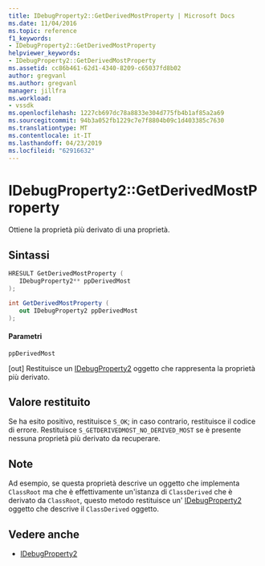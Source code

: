 ```yaml
---
title: IDebugProperty2::GetDerivedMostProperty | Microsoft Docs
ms.date: 11/04/2016
ms.topic: reference
f1_keywords:
- IDebugProperty2::GetDerivedMostProperty
helpviewer_keywords:
- IDebugProperty2::GetDerivedMostProperty
ms.assetid: cc86b461-62d1-4340-8209-c65037fd8b02
author: gregvanl
ms.author: gregvanl
manager: jillfra
ms.workload:
- vssdk
ms.openlocfilehash: 1227cb697dc78a8833e304d775fb4b1af85a2a69
ms.sourcegitcommit: 94b3a052fb1229c7e7f8804b09c1d403385c7630
ms.translationtype: MT
ms.contentlocale: it-IT
ms.lasthandoff: 04/23/2019
ms.locfileid: "62916632"
---
```

# <a name="idebugproperty2getderivedmostproperty"></a>IDebugProperty2::GetDerivedMostProperty
Ottiene la proprietà più derivato di una proprietà.

## <a name="syntax"></a>Sintassi

```cpp
HRESULT GetDerivedMostProperty ( 
   IDebugProperty2** ppDerivedMost
);
```

```csharp
int GetDerivedMostProperty ( 
   out IDebugProperty2 ppDerivedMost
);
```

#### <a name="parameters"></a>Parametri
 `ppDerivedMost`

 [out] Restituisce un [IDebugProperty2](../../../extensibility/debugger/reference/idebugproperty2.md) oggetto che rappresenta la proprietà più derivato.

## <a name="return-value"></a>Valore restituito
 Se ha esito positivo, restituisce `S_OK`; in caso contrario, restituisce il codice di errore. Restituisce `S_GETDERIVEDMOST_NO_DERIVED_MOST` se è presente nessuna proprietà più derivato da recuperare.

## <a name="remarks"></a>Note
 Ad esempio, se questa proprietà descrive un oggetto che implementa `ClassRoot` ma che è effettivamente un'istanza di `ClassDerived` che è derivato da `ClassRoot`, questo metodo restituisce un' [IDebugProperty2](../../../extensibility/debugger/reference/idebugproperty2.md) oggetto che descrive il `ClassDerived` oggetto.

## <a name="see-also"></a>Vedere anche
- [IDebugProperty2](../../../extensibility/debugger/reference/idebugproperty2.md)